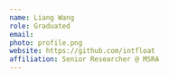 ```yaml
---
name: Liang Wang
role: Graduated
email: 
photo: profile.png
website: https://github.com/intfloat
affiliation: Senior Researcher @ MSRA
---
```



